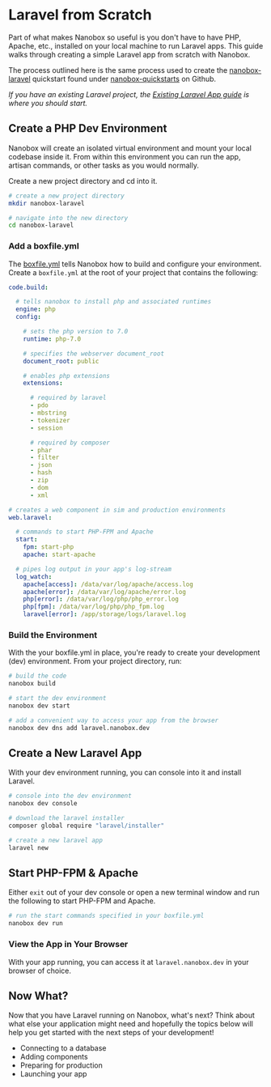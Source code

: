 # Laravel from Scratch

Part of what makes Nanobox so useful is you don't have to have PHP, Apache, etc., installed on your local machine to run Laravel apps. This guide walks through creating a simple Laravel app from scratch with Nanobox.

The process outlined here is the same process used to create the [nanobox-laravel](https://github.com/nanobox-quickstarts/nanobox-laravel) quickstart found under [nanobox-quickstarts](https://github.com/nanobox-quickstarts) on Github.

*If you have an existing Laravel project, the [Existing Laravel App guide](/php/laravel/existing-app) is where you should start.*


## Create a PHP Dev Environment
Nanobox will create an isolated virtual environment and mount your local codebase inside it. From within this environment you can run the app, artisan commands, or other tasks as you would normally.

Create a new project directory and cd into it.

```bash
# create a new project directory
mkdir nanobox-laravel

# navigate into the new directory
cd nanobox-laravel
```

### Add a boxfile.yml
The [boxfile.yml](https://docs.nanobox.io/boxfile/) tells Nanobox how to build and configure your environment. Create a `boxfile.yml` at the root of your project that contains the following:

```yaml
code.build:

  # tells nanobox to install php and associated runtimes
  engine: php
  config:

    # sets the php version to 7.0
    runtime: php-7.0

    # specifies the webserver document_root
    document_root: public

    # enables php extensions
    extensions:

      # required by laravel
      - pdo
      - mbstring
      - tokenizer
      - session

      # required by composer
      - phar
      - filter
      - json
      - hash
      - zip
      - dom
      - xml

# creates a web component in sim and production environments
web.laravel:

  # commands to start PHP-FPM and Apache
  start:
    fpm: start-php
    apache: start-apache

  # pipes log output in your app's log-stream
  log_watch:
    apache[access]: /data/var/log/apache/access.log
    apache[error]: /data/var/log/apache/error.log
    php[error]: /data/var/log/php/php_error.log
    php[fpm]: /data/var/log/php/php_fpm.log
    laravel[error]: /app/storage/logs/laravel.log
```

### Build the Environment
With the your boxfile.yml in place, you're ready to create your development (dev) environment. From your project directory, run:

```bash
# build the code
nanobox build

# start the dev environment
nanobox dev start

# add a convenient way to access your app from the browser
nanobox dev dns add laravel.nanobox.dev
```

## Create a New Laravel App
With your dev environment running, you can console into it and install Laravel.

```bash
# console into the dev environment
nanobox dev console

# download the laravel installer
composer global require "laravel/installer"

# create a new laravel app
laravel new
```

## Start PHP-FPM & Apache
Either `exit` out of your dev console or open a new terminal window and run the following to start PHP-FPM and Apache.

```bash
# run the start commands specified in your boxfile.yml
nanobox dev run
```

### View the App in Your Browser
With your app running, you can access it at `laravel.nanobox.dev` in your browser of choice.

## Now What?
Now that you have Laravel running on Nanobox, what's next? Think about what else your application might need and hopefully the topics below will help you get started with the next steps of your development!

* Connecting to a database
* Adding components
* Preparing for production
* Launching your app

